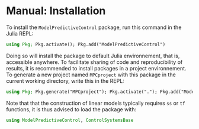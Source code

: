 # Manual: Installation

To install the `ModelPredictiveControl` package, run this command in the Julia REPL:

```julia
using Pkg; Pkg.activate(); Pkg.add("ModelPredictiveControl")
```

Doing so will install the package to default Julia environnement, that is, accessible
anywhere. To facilitate sharing of code and reproducibility of results, it is recommended to
install packages in a project environnement. To generate a new project named `MPCproject`
with this package in the current working directory, write this in the REPL:

```julia
using Pkg; Pkg.generate("MPCproject"); Pkg.activate("."); Pkg.add("ModelPredictiveControl")
```

Note that that the construction of linear models typically requires `ss` or `tf` functions,
it is thus advised to load the package with:

```julia
using ModelPredictiveControl, ControlSystemsBase
```
